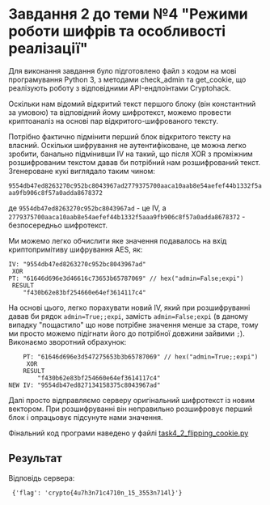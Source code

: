 # Завдання 2 до теми №4 "Режими роботи шифрів та особливості реалізації"

Для виконання завдання було підготовлено файл з кодом на мові програмування Python 3, з методами check_admin та get_cookie, що реалізують роботу з відповідними API-ендпоінтами Cryptohack. 

Оскільки нам відомий відкритий текст першого блоку (він константний за умовою) та відповідний йому шифротекст, можемо провести криптоаналіз на основі пар відкритого-шифрованого тексту.

Потрібно фактично підмінити перший блок відкритого тексту на власний. Оскільки шифрування не аутентифіковане, це можна легко зробити, банально підмінивши IV на такий, що після XOR з проміжним розшифрованим текстом давав би потрібний нам розшифрований текст.
Згенероване кукі виглядало таким чином:

``
9554db47ed8263270c952bc8043967ad2779375700aaca10aab8e54aefef44b1332f5aaa9fb906c8f57a0adda8678372
``

де `` 9554db47ed8263270c952bc8043967ad `` - це IV, а `` 2779375700aaca10aab8e54aefef44b1332f5aaa9fb906c8f57a0adda8678372 `` - безпосередньо шифротекст.

Ми можемо легко обчислити яке значення подавалось на вхід криптопримітиву шифрування AES, як:
```
IV: "9554db47ed8263270c952bc8043967ad"
 XOR
PT: "61646d696e3d46616c73653b65787069" // hex("admin=False;expi")
 RESULT
    "f430b62e83bf254660e64ef3614117c4"
```

На основі цього, легко порахувати новий IV, який при розшифруванні давав би рядок `` admin=True;;expi ``, замість `` admin=False;expi `` (в даному випадку "пощастило" що нове потрібне значення менше за старе, тому ми просто можемо підігнати його до потрібної довжини зайвими ``;``). Виконаємо зворотний обрахунок:

```
    PT: "61646d696e3d547275653b3b65787069" // hex("admin=True;;expi")
     XOR
    RESULT
        "f430b62e83bf254660e64ef3614117c4"
NEW IV: "9554db47ed827134158375c8043967ad"
```

Далі просто відправляємо серверу оригінальний шифротекст із новим вектором. При розшифруванні він неправильно розшифровує перший блок і опрацьовує підсунуте нами значення.

Фінальний код програми наведено у файлі [task4_2_flipping_cookie.py](task4_2_flipping_cookie.py)

## Результат
Відповідь сервера:

`` 
    {'flag': 'crypto{4u7h3n71c4710n_15_3553n714l}'}
``
